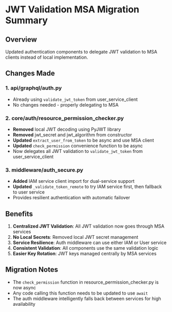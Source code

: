 # JWT Validation MSA Migration Summary

## Overview
Updated authentication components to delegate JWT validation to MSA clients instead of local implementation.

## Changes Made

### 1. api/graphql/auth.py
- Already using `validate_jwt_token` from user_service_client
- No changes needed - properly delegating to MSA

### 2. core/auth/resource_permission_checker.py
- **Removed** local JWT decoding using PyJWT library
- **Removed** jwt_secret and jwt_algorithm from constructor
- **Updated** `extract_user_from_token` to be async and use MSA client
- **Updated** `check_permission` convenience function to be async
- Now delegates all JWT validation to `validate_jwt_token` from user_service_client

### 3. middleware/auth_secure.py
- **Added** IAM service client import for dual-service support
- **Updated** `_validate_token_remote` to try IAM service first, then fallback to user service
- Provides resilient authentication with automatic failover

## Benefits

1. **Centralized JWT Validation**: All JWT validation now goes through MSA services
2. **No Local Secrets**: Removed local JWT secret management
3. **Service Resilience**: Auth middleware can use either IAM or User service
4. **Consistent Validation**: All components use the same validation logic
5. **Easier Key Rotation**: JWT keys managed centrally by MSA services

## Migration Notes

- The `check_permission` function in resource_permission_checker.py is now async
- Any code calling this function needs to be updated to use `await`
- The auth middleware intelligently falls back between services for high availability